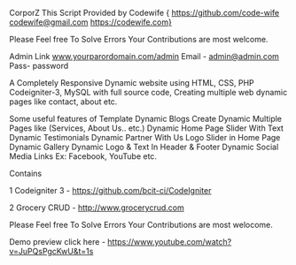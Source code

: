 CorporZ
This Script Provided by Codewife { https://github.com/code-wife codewife@gmail.com https://codewife.com}


Please Feel free To Solve Errors Your Contributions are most welcome.

Admin Link
www.yourparordomain.com/admin
Email - admin@admin.com
Pass-   password


A Completely Responsive Dynamic website using HTML, CSS, PHP Codeigniter-3, MySQL with full source code, Creating multiple web dynamic pages like contact, about etc.

Some useful features of Template
Dynamic Blogs Create Dynamic Multiple Pages like (Services, About Us.. etc.) Dynamic Home Page Slider With Text Dynamic Testimonials Dynamic Partner With Us Logo Slider in Home Page Dynamic Gallery Dynamic Logo & Text In Header & Footer Dynamic Social Media Links Ex: Facebook, YouTube etc.

Contains

1 Codeigniter 3 - https://github.com/bcit-ci/CodeIgniter

2 Grocery CRUD - http://www.grocerycrud.com

Please Feel free To Solve Errors Your Contributions are most welocome.

Demo preview click here - https://www.youtube.com/watch?v=JuPQsPgcKwU&t=1s
 
